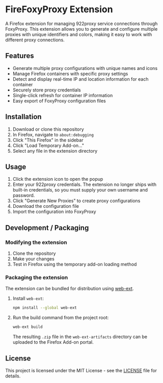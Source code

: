 # FireFoxyProxy Extension

A Firefox extension for managing 922proxy service connections through FoxyProxy. This extension allows you to generate and configure multiple proxies with unique identifiers and colors, making it easy to work with different proxy connections.

## Features

- Generate multiple proxy configurations with unique names and icons
- Manage Firefox containers with specific proxy settings
- Detect and display real-time IP and location information for each container
- Securely store proxy credentials
- Single-click refresh for container IP information
- Easy export of FoxyProxy configuration files

## Installation

1. Download or clone this repository
2. In Firefox, navigate to `about:debugging`
3. Click "This Firefox" in the sidebar
4. Click "Load Temporary Add-on..."
5. Select any file in the extension directory

## Usage

1. Click the extension icon to open the popup
2. Enter your 922proxy credentials. The extension no longer ships with
   built-in credentials, so you must supply your own username and password.
3. Click "Generate New Proxies" to create proxy configurations
4. Download the configuration file
5. Import the configuration into FoxyProxy

## Development / Packaging

### Modifying the extension

1. Clone the repository
2. Make your changes
3. Test in Firefox using the temporary add-on loading method

### Packaging the extension

The extension can be bundled for distribution using [web-ext](https://extensionworkshop.com/documentation/develop/web-ext-command-reference/).

1. Install `web-ext`:

   ```bash
   npm install --global web-ext
   ```

2. Run the build command from the project root:

   ```bash
   web-ext build
   ```

   The resulting `.zip` file in the `web-ext-artifacts` directory can be uploaded to the Firefox Add-on portal.

## License

This project is licensed under the MIT License - see the [LICENSE](LICENSE) file for details.
